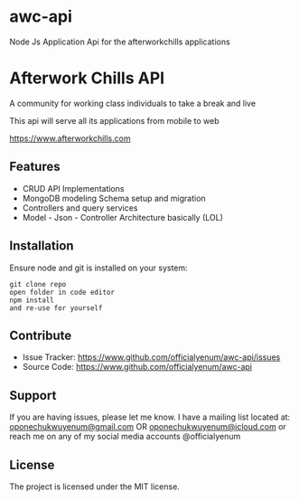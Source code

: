 # awc-api

Node Js Application Api for the afterworkchills applications

# Afterwork Chills API

A community for working class individuals to take a break and live

This api will serve all its applications from mobile to web

https://www.afterworkchills.com

## Features

- CRUD API Implementations
- MongoDB modeling Schema setup and migration
- Controllers and query services
- Model - Json - Controller Architecture basically (LOL)

## Installation

Ensure node and git is installed on your system:

    git clone repo
    open folder in code editor
    npm install
    and re-use for yourself

## Contribute

- Issue Tracker: https://www.github.com/officialyenum/awc-api/issues
- Source Code: https://www.github.com/officialyenum/awc-api

## Support

If you are having issues, please let me know.
I have a mailing list located at: oponechukwuyenum@gmail.com OR oponechukwuyenum@icloud.com or reach me on any of my social media accounts @officialyenum

## License

The project is licensed under the MIT license.
